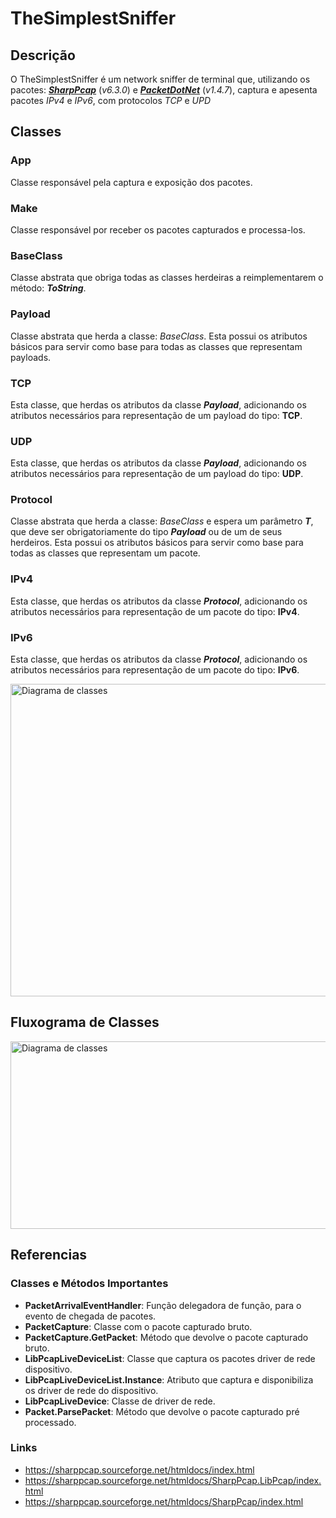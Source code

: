 # TheSimplestSniffer
## Descrição
O TheSimplestSniffer é um network sniffer de terminal que, utilizando os pacotes: ***[SharpPcap](https://www.nuget.org/packages/SharpPcap)*** (*v6.3.0*) e ***[PacketDotNet](https://www.nuget.org/packages/packetdotnet/)*** (*v1.4.7*), captura e apesenta pacotes *IPv4* e *IPv6*, com protocolos *TCP* e *UPD*
## Classes
### App
Classe responsável pela captura e exposição dos pacotes.
### Make
Classe responsável por receber os pacotes capturados e processa-los.
### BaseClass
Classe abstrata que obriga todas as classes herdeiras a reimplementarem o método: ***ToString***.
### Payload
Classe abstrata que herda a classe: *BaseClass*. Esta possui os atributos básicos para servir como base para todas as classes que representam payloads.
### TCP
Esta classe, que herdas os atributos da classe ***Payload***, adicionando os atributos necessários para representação de um payload do tipo: **TCP**.
### UDP
Esta classe, que herdas os atributos da classe ***Payload***, adicionando os atributos necessários para representação de um payload do tipo: **UDP**.
### Protocol
Classe abstrata que herda a classe: *BaseClass* e espera um parâmetro ***T***, que deve ser obrigatoriamente do tipo ***Payload*** ou de um de seus herdeiros. Esta possui os atributos básicos para servir como base para todas as classes que representam um pacote.
### IPv4
Esta classe, que herdas os atributos da classe ***Protocol***, adicionando os atributos necessários para representação de um pacote do tipo: **IPv4**.
### IPv6
Esta classe, que herdas os atributos da classe ***Protocol***, adicionando os atributos necessários para representação de um pacote do tipo: **IPv6**.

<img src="https://raw.githubusercontent.com/GuilhermeFontana/TheSimplestSniffer/refs/heads/Development/Docs/Images/ClassDiagram.png" alt="Diagrama de classes" width="1000" height="500" />

## Fluxograma de Classes

<img src="https://raw.githubusercontent.com/GuilhermeFontana/TheSimplestSniffer/refs/heads/Development/Docs/Images/Fluxogramas.png?token=GHSAT0AAAAAADBAAJKAUCAIF3VWB6PWYLJGZ7IVFYQ" alt="Diagrama de classes" width="1000" height="300" />

## Referencias
### Classes e Métodos Importantes
* **PacketArrivalEventHandler**: Função delegadora de função, para o evento de chegada de pacotes.
* **PacketCapture**: Classe com o pacote capturado bruto.
* **PacketCapture.GetPacket**: Método que devolve o pacote capturado bruto.
* **LibPcapLiveDeviceList**: Classe que captura os pacotes driver de rede dispositivo.  
* **LibPcapLiveDeviceList.Instance**: Atributo que captura e disponibiliza os driver de rede do dispositivo.  
* **LibPcapLiveDevice**: Classe de driver de rede.
* **Packet.ParsePacket**: Método que devolve o pacote capturado pré processado.
### Links
* https://sharppcap.sourceforge.net/htmldocs/index.html
* https://sharppcap.sourceforge.net/htmldocs/SharpPcap.LibPcap/index.html
* https://sharppcap.sourceforge.net/htmldocs/SharpPcap/index.html